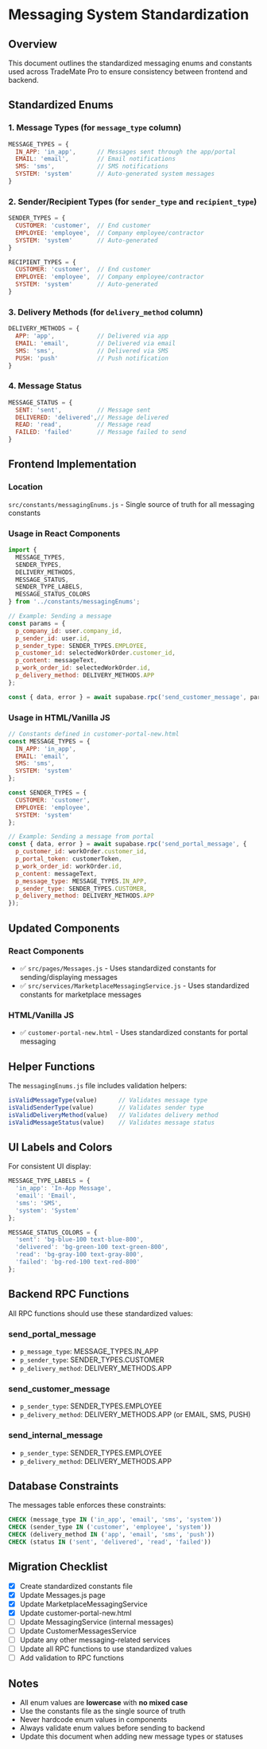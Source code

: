 # Messaging System Standardization

## Overview
This document outlines the standardized messaging enums and constants used across TradeMate Pro to ensure consistency between frontend and backend.

## Standardized Enums

### 1. Message Types (for `message_type` column)
```javascript
MESSAGE_TYPES = {
  IN_APP: 'in_app',      // Messages sent through the app/portal
  EMAIL: 'email',        // Email notifications
  SMS: 'sms',            // SMS notifications
  SYSTEM: 'system'       // Auto-generated system messages
}
```

### 2. Sender/Recipient Types (for `sender_type` and `recipient_type`)
```javascript
SENDER_TYPES = {
  CUSTOMER: 'customer',  // End customer
  EMPLOYEE: 'employee',  // Company employee/contractor
  SYSTEM: 'system'       // Auto-generated
}

RECIPIENT_TYPES = {
  CUSTOMER: 'customer',  // End customer
  EMPLOYEE: 'employee',  // Company employee/contractor
  SYSTEM: 'system'       // Auto-generated
}
```

### 3. Delivery Methods (for `delivery_method` column)
```javascript
DELIVERY_METHODS = {
  APP: 'app',            // Delivered via app
  EMAIL: 'email',        // Delivered via email
  SMS: 'sms',            // Delivered via SMS
  PUSH: 'push'           // Push notification
}
```

### 4. Message Status
```javascript
MESSAGE_STATUS = {
  SENT: 'sent',          // Message sent
  DELIVERED: 'delivered',// Message delivered
  READ: 'read',          // Message read
  FAILED: 'failed'       // Message failed to send
}
```

## Frontend Implementation

### Location
`src/constants/messagingEnums.js` - Single source of truth for all messaging constants

### Usage in React Components
```javascript
import {
  MESSAGE_TYPES,
  SENDER_TYPES,
  DELIVERY_METHODS,
  MESSAGE_STATUS,
  SENDER_TYPE_LABELS,
  MESSAGE_STATUS_COLORS
} from '../constants/messagingEnums';

// Example: Sending a message
const params = {
  p_company_id: user.company_id,
  p_sender_id: user.id,
  p_sender_type: SENDER_TYPES.EMPLOYEE,
  p_customer_id: selectedWorkOrder.customer_id,
  p_content: messageText,
  p_work_order_id: selectedWorkOrder.id,
  p_delivery_method: DELIVERY_METHODS.APP
};

const { data, error } = await supabase.rpc('send_customer_message', params);
```

### Usage in HTML/Vanilla JS
```javascript
// Constants defined in customer-portal-new.html
const MESSAGE_TYPES = {
  IN_APP: 'in_app',
  EMAIL: 'email',
  SMS: 'sms',
  SYSTEM: 'system'
};

const SENDER_TYPES = {
  CUSTOMER: 'customer',
  EMPLOYEE: 'employee',
  SYSTEM: 'system'
};

// Example: Sending a message from portal
const { data, error } = await supabase.rpc('send_portal_message', {
  p_customer_id: workOrder.customer_id,
  p_portal_token: customerToken,
  p_work_order_id: workOrder.id,
  p_content: messageText,
  p_message_type: MESSAGE_TYPES.IN_APP,
  p_sender_type: SENDER_TYPES.CUSTOMER,
  p_delivery_method: DELIVERY_METHODS.APP
});
```

## Updated Components

### React Components
- ✅ `src/pages/Messages.js` - Uses standardized constants for sending/displaying messages
- ✅ `src/services/MarketplaceMessagingService.js` - Uses standardized constants for marketplace messages

### HTML/Vanilla JS
- ✅ `customer-portal-new.html` - Uses standardized constants for portal messaging

## Helper Functions

The `messagingEnums.js` file includes validation helpers:

```javascript
isValidMessageType(value)      // Validates message type
isValidSenderType(value)       // Validates sender type
isValidDeliveryMethod(value)   // Validates delivery method
isValidMessageStatus(value)    // Validates message status
```

## UI Labels and Colors

For consistent UI display:

```javascript
MESSAGE_TYPE_LABELS = {
  'in_app': 'In-App Message',
  'email': 'Email',
  'sms': 'SMS',
  'system': 'System'
};

MESSAGE_STATUS_COLORS = {
  'sent': 'bg-blue-100 text-blue-800',
  'delivered': 'bg-green-100 text-green-800',
  'read': 'bg-gray-100 text-gray-800',
  'failed': 'bg-red-100 text-red-800'
};
```

## Backend RPC Functions

All RPC functions should use these standardized values:

### send_portal_message
- `p_message_type`: MESSAGE_TYPES.IN_APP
- `p_sender_type`: SENDER_TYPES.CUSTOMER
- `p_delivery_method`: DELIVERY_METHODS.APP

### send_customer_message
- `p_sender_type`: SENDER_TYPES.EMPLOYEE
- `p_delivery_method`: DELIVERY_METHODS.APP (or EMAIL, SMS, PUSH)

### send_internal_message
- `p_sender_type`: SENDER_TYPES.EMPLOYEE
- `p_delivery_method`: DELIVERY_METHODS.APP

## Database Constraints

The messages table enforces these constraints:

```sql
CHECK (message_type IN ('in_app', 'email', 'sms', 'system'))
CHECK (sender_type IN ('customer', 'employee', 'system'))
CHECK (delivery_method IN ('app', 'email', 'sms', 'push'))
CHECK (status IN ('sent', 'delivered', 'read', 'failed'))
```

## Migration Checklist

- [x] Create standardized constants file
- [x] Update Messages.js page
- [x] Update MarketplaceMessagingService
- [x] Update customer-portal-new.html
- [ ] Update MessagingService (internal messages)
- [ ] Update CustomerMessagesService
- [ ] Update any other messaging-related services
- [ ] Update all RPC functions to use standardized values
- [ ] Add validation to RPC functions

## Notes

- All enum values are **lowercase** with **no mixed case**
- Use the constants file as the single source of truth
- Never hardcode enum values in components
- Always validate enum values before sending to backend
- Update this document when adding new message types or statuses

